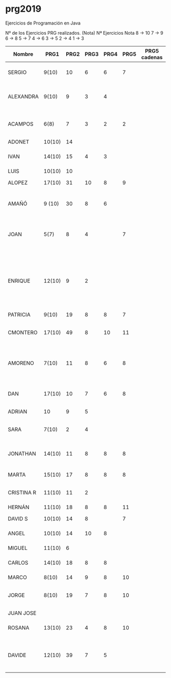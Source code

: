 # prg2019
Ejercicios de Programación en Java

Nº de los Ejercicios PRG realizados. (Nota)
Nª Ejercicios	Nota
8 ->	10
7  ->	9
6	 ->	8
5	 ->	7
4	 ->	6
3	 ->	5
2	 ->	4
1	 ->	3

| Nombre    | PRG1 | PRG2 | PRG3 | PRG4 | PRG5 | PRG5 cadenas| PRG6 | PRG7 | PRG8 |Titulo Proyecto |
| ------    | ---- | ---- | ---- | ---- | ---- | ----------- | ---- | ---- | ---- |--------------- |
| SERGIO    | 9(10)|  10  |   6  |  6   |   7  |             |      |      |      |8. Taller mecánico Caragols|
| ALEXANDRA | 9(10)|  9   |   3  |  4   |      |             |      |      |      |11. Gestión integral de farmacias Dorar la píldora|
| ACAMPOS   | 6(8) |  7   |   3  |  2   |   2  |             |      |      |      |7.Restaurante panza llena corazon contento   |
| ADONET    |10(10)|  14  |      |      |      |             |      |      |      |      |
| IVAN      |14(10)|  15  |   4  |  3   |      |             |      |      |      |Informatización de un economato|
| LUIS      |10(10)|  10  |      |      |      |             |      |      |      |      |
| ALOPEZ    |17(10)|  31  |  10  |  8   |   9  |             |      |      |      |Estacion Autobuses|
| AMAÑÓ     |9 (10)|  30  |   8  |  6   |      |             |      |      |      |Proyecto personal: Reserva Negocio|
| JOAN      |  5(7)|   8  |   4  |      |   7  |             |      |      |      |Proyecto propio: reserva y ventas entradas evento. |
| ENRIQUE   |12(10)|   9  |   2  |      |      |             |      |      |      |Sistema de abastecimiento de la sección textil de la cadena de hipermercados César Augusto, le atendemos con gusto      |
| PATRICIA  | 9(10)|  19  |   8  |   8  |   7  |             |      |      |      |      |
| CMONTERO  |17(10)|  49  |   8  |  10  |  11  |             |      |      |      | MyVet. Proyecto propio sobre veterinaria  
| AMORENO   | 7(10)|  11  |   8  |   6  |   8  |             |      |      |      | 3. Sistema de reserva y venta de billetes Ferrocarriles Canfranc |
| DAN       |17(10)|  10  |   7  |   6  |   8  |             |      |      |      |Agencia de reservas de casas rurales Teruel existe|
| ADRIAN    |  10  |   9  |   5  |      |      |             |      |      |      |      |
| SARA      | 7(10)|  2   |   4  |      |      |             |      |      |      |Proyecto personal: Columbia Pictures.|
| JONATHAN  |14(10)|  11  |   8  |   8  |  8   |             |      |      |      |9. Sistema de matriculación IES La Dolores  |
| MARTA     |15(10)|  17  |   8  |   8  |  8   |             |      |      |      |Casa de la juventud Las Fuentes |
| CRISTINA R|11(10)|  11  |   2  |      |      |             |      |      |      |   14.Gestión casal fallero   |
| HERNÁN    |11(10)|  18  |   8  |   8  |  11    |             |      |      |      |Óptica Ojo Avizar      |
| DAVID S   |10(10)|  14  |   8  |      |  7   |             |      |      |      |      |
| ANGEL     |10(10)|  14  |  10  |   8  |      |             |      |      |      |Proyecto: Control de visitas|
| MIGUEL    |11(10)|  6   |      |      |      |             |      |      |      |      |
| CARLOS    |14(10)|  18  |   8  |   8  |      |             |      |      |      | Programa de Inventario de Productos  |
| MARCO     | 8(10)|  14  |   9  |  8   |  10  |             |      |      |      |      |
| JORGE     | 8(10)|  19  |   7  |  8   |  10   |             |      |      |      |Comunidad de propietarios del edificio Villahermosa      |
| JUAN JOSE |      |      |      |      |      |             |      |      |      |      |
| ROSANA    |13(10)|  23  |   4  |  8   |  10  |             |      |      |      |Proyecto propio: Fem marketing     |
| DAVIDE    |12(10)|  39  |   7  |  5   |      |             |      |      |      |Proyecto personal: Laboratorio de control de calidad      |

